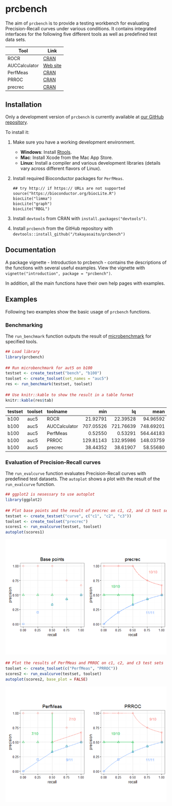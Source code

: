 <!-- README.md is generated from README.Rmd. Please edit that file -->
prcbench
========

The aim of `prcbench` is to provide a testing workbench for evaluating Precision-Recall curves under various conditions. It contains integrated interfaces for the following five different tools as well as predefined test data sets.

| Tool          | Link                                                     |
|---------------|----------------------------------------------------------|
| ROCR          | [CRAN](https://cran.r-project.org/web/packages/ROCR)     |
| AUCCalculator | [Web site](http://mark.goadrich.com/programs/AUC)        |
| PerfMeas      | [CRAN](https://cran.r-project.org/web/packages/PerfMeas) |
| PRROC         | [CRAN](https://cran.r-project.org/web/packages/PRROC)    |
| precrec       | [CRAN](https://cran.r-project.org/web/packages/precrec)  |

Installation
------------

Only a development version of `prcbench` is currently available at [our GitHub repository](https://github.com/takayasaito/prcbench).

To install it:

1.  Make sure you have a working development environment.
    -   **Windows**: Install [Rtools](http://cran.r-project.org/bin/windows/Rtools/).
    -   **Mac**: Install Xcode from the Mac App Store.
    -   **Linux**: Install a compiler and various development libraries (details vary across different flavors of Linux).

2.  Install required Bioconductor packages for `PerfMeas`.

        ## try http:// if https:// URLs are not supported
        source("https://bioconductor.org/biocLite.R")
        biocLite("limma")
        biocLite("graph")
        biocLite("RBGL")

3.  Install `devtools` from CRAN with `install.packages("devtools")`.

4.  Install `prcbench` from the GitHub repository with `devtools::install_github("/takayasaito/prcbench")`

Documentation
-------------

A package vignette - Introduction to prcbench - contains the descriptions of the functions with several useful examples. View the vignette with `vignette("introduction", package = "prcbench")`.

In addition, all the main functions have their own help pages with examples.

Examples
--------

Following two examples show the basic usage of `prcbench` functions.

### Benchmarking

The `run_benchmark` function outputs the result of [microbenchmark](https://cran.r-project.org/web/packages/microbenchmark) for specified tools.

``` r
## Load library
library(prcbench)

## Run microbenchmark for aut5 on b100
testset <- create_testset("bench", "b100")
toolset <- create_toolset(set_names = "auc5")
res <- run_benchmark(testset, toolset)

## Use knitr::kable to show the result in a table format
knitr::kable(res$tab)
```

| testset | toolset | toolname      |        min|         lq|       mean|      median|          uq|        max|  neval|
|:--------|:--------|:--------------|----------:|----------:|----------:|-----------:|-----------:|----------:|------:|
| b100    | auc5    | ROCR          |   21.92791|   22.39528|   94.96592|   22.761756|   29.241013|   378.5037|      5|
| b100    | auc5    | AUCCalculator |  707.05526|  721.76639|  748.69201|  759.132118|  776.940386|   778.5659|      5|
| b100    | auc5    | PerfMeas      |    0.52550|    0.53291|  564.44183|    0.539179|    0.571666|  2820.0399|      5|
| b100    | auc5    | PRROC         |  129.81143|  132.95986|  148.03759|  145.426505|  150.475173|   181.5150|      5|
| b100    | auc5    | precrec       |   38.44352|   38.61907|   58.55680|   39.178193|   39.341200|   137.2020|      5|

### Evaluation of Precision-Recall curves

The `run_evalcurve` function evaluates Precision-Recall curves with predefined test datasets. The `autoplot` shows a plot with the result of the `run_evalcurve` function.

``` r
## ggplot2 is nesessary to use autoplot
library(ggplot2)

## Plot base points and the result of precrec on c1, c2, and c3 test sets
testset <- create_testset("curve", c("c1", "c2", "c3"))
toolset <- create_toolset("precrec")
scores1 <- run_evalcurve(testset, toolset)
autoplot(scores1)
```

![](README_files/figure-markdown_github/unnamed-chunk-2-1.png)

``` r
## Plot the results of PerfMeas and PRROC on c1, c2, and c3 test sets
toolset <- create_toolset(c("PerfMeas", "PRROC"))
scores2 <- run_evalcurve(testset, toolset)
autoplot(scores2, base_plot = FALSE)
```

![](README_files/figure-markdown_github/unnamed-chunk-2-2.png)
